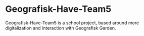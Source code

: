# Geografisk-Have-Team5
Geografisk-Have-Team5 is a school project, based around more digitalization and interaction with Geografisk Garden.
